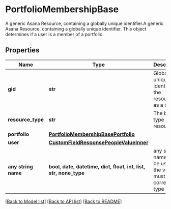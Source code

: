 # PortfolioMembershipBase

A generic Asana Resource, containing a globally unique identifier.A generic Asana Resource, containing a globally unique identifier. This object determines if a user is a member of a portfolio.

## Properties
Name | Type | Description | Notes
------------ | ------------- | ------------- | -------------
**gid** | **str** | Globally unique identifier of the resource, as a string. | [optional] [readonly] 
**resource_type** | **str** | The base type of this resource. | [optional] [readonly] 
**portfolio** | [**PortfolioMembershipBasePortfolio**](PortfolioMembershipBasePortfolio.md) |  | [optional] 
**user** | [**CustomFieldResponsePeopleValueInner**](CustomFieldResponsePeopleValueInner.md) |  | [optional] 
**any string name** | **bool, date, datetime, dict, float, int, list, str, none_type** | any string name can be used but the value must be the correct type | [optional]

[[Back to Model list]](../README.md#documentation-for-models) [[Back to API list]](../README.md#documentation-for-api-endpoints) [[Back to README]](../README.md)


